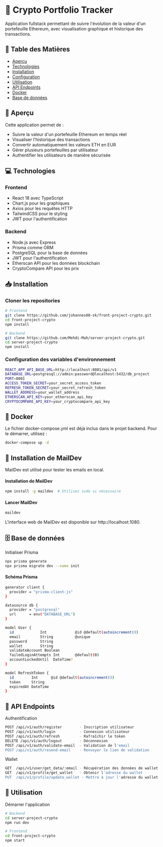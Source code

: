# 🚀 Crypto Portfolio Tracker

Application fullstack permettant de suivre l'évolution de la valeur d'un portefeuille Ethereum, avec visualisation graphique et historique des transactions.

## 📑 Table des Matières

- [Aperçu](#-aperçu)
- [Technologies](#-technologies)
- [Installation](#-installation)
- [Configuration](#-configuration)
- [Utilisation](#-utilisation)
- [API Endpoints](#-api-endpoints)
- [Docker](#-docker)
- [Base de données](#-base-de-données)

## 🎯 Aperçu

Cette application permet de :

- Suivre la valeur d'un portefeuille Ethereum en temps réel
- Visualiser l'historique des transactions
- Convertir automatiquement les valeurs ETH en EUR
- Gérer plusieurs portefeuilles par utilisateur
- Authentifier les utilisateurs de manière sécurisée

## 💻 Technologies

### Frontend

- React 18 avec TypeScript
- Chart.js pour les graphiques
- Axios pour les requêtes HTTP
- TailwindCSS pour le styling
- JWT pour l'authentification

### Backend

- Node.js avec Express
- Prisma comme ORM
- PostgreSQL pour la base de données
- JWT pour l'authentification
- Etherscan API pour les données blockchain
- CryptoCompare API pour les prix

## 📥 Installation

### Cloner les repositories

```bash
# Frontend
git clone https://github.com/johannes60-sk/front-project-crypto.git
cd front-project-crypto
npm install

# Backend
git clone https://github.com/Mehdi-Mah/server-project-crypto.git
cd server-project-crypto
npm install
```

### Configuration des variables d'environnement
```bash
REACT_APP_API_BASE_URL=http://localhost:8081/api/v1
DATABASE_URL=postgresql://admin:password@localhost:5432/db_project
PORT=8081
ACCESS_TOKEN_SECRET=your_secret_access_token
REFRESH_TOKEN_SECRET=your_secret_refresh_token
WALLET_ADDRESS=your_wallet_address
ETHERSCAN_API_KEY=your_etherscan_api_key
CRYPTOCOMPARE_API_KEY=your_cryptocompare_api_key
```

## 🐳 Docker
Le fichier docker-compose.yml est déjà inclus dans le projet backend. Pour le démarrer, utilisez :
```bash
docker-compose up -d
```

## 📧 Installation de MailDev
MailDev est utilisé pour tester les emails en local.

#### Installation de MailDev
```bash
npm install -g maildev  # Utilisez sudo si nécessaire
```
#### Lancer MailDev
```bash
maildev
```
L'interface web de MailDev est disponible sur http://localhost:1080.

## 🗄️ Base de données
Initialiser Prisma
```bash
npx prisma generate
npx prisma migrate dev --name init
```

#### Schéma Prisma
```bash
generator client {
  provider = "prisma-client-js"
}

datasource db {
  provider = "postgresql"
  url      = env("DATABASE_URL")
}

model User {
  id            Int             @id @default(autoincrement())
  email         String          @unique
  password      String
  wallet        String
  validateAccount Boolean
  failedLoginAttempts Int       @default(0)
  accountLockedUntil  DateTime?
}

model RefreshToken {
  id        Int      @id @default(autoincrement())
  token     String
  expiredAt DateTime
}
```

## 🔌 API Endpoints
Authentification
```bash
POST /api/v1/auth/register        - Inscription utilisateur
POST /api/v1/auth/login           - Connexion utilisateur
POST /api/v1/auth/refresh         - Rafraîchir le token
DELETE /api/v1/auth/logout        - Déconnexion
POST /api/v1/auth/validate-email  - Validation de l'email
POST /api/v1/auth/resend-email    - Renvoyer le lien de validation
```
Wallet
```bash
GET  /api/v1/user/get_data/:email - Récupération des données de wallet
GET  /api/v1/profile/get_wallet   - Obtenir l'adresse du wallet
PUT  /api/v1/profile/update_wallet - Mettre à jour l'adresse du wallet
```

## 📱 Utilisation
Démarrer l'application

```bash
# Backend
cd server-project-crypto
npm run dev

# Frontend
cd front-project-crypto
npm start
```
